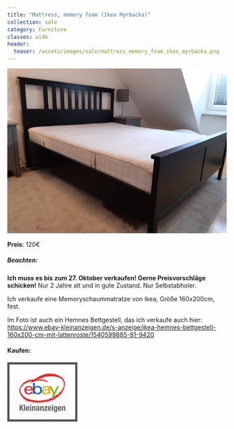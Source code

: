 ```yaml
---
title: "Mattress, memory foam (Ikea Myrbacka)"
collection: sale
category: Furniture
classes: wide
header: 
  teaser: /assets/images/sale/mattress_memory_foam_ikea_myrbacka.png
---
```




<a href="https://www.ebay-kleinanzeigen.de/s-anzeige/matratze-aus-memoryschaum-ikea-myrbacka-160x200-cm/1540596745-81-9420">
  <img src="/assets/images/sale/mattress_memory_foam_ikea_myrbacka.png" alt="Mattress, memory foam (Ikea Myrbacka)">
</a>

**Preis**: 120€

##### Beachten:
**Ich muss es bis zum 27. Oktober verkaufen! Gerne Preisvorschläge schicken!**
Nur 2 Jahre alt und in gute Zustand.
Nur Selbstabholer.

Ich verkaufe eine Memoryschaummatratze von Ikea, Größe 160x200cm, fest. 

Im Foto ist auch ein Hemnes Bettgestell, das ich verkaufe auch hier: https://www.ebay-kleinanzeigen.de/s-anzeige/ikea-hemnes-bettgestell-160x200-cm-mit-lattenroste/1540599885-81-9420



#### Kaufen:
<a href="https://www.ebay-kleinanzeigen.de/s-anzeige/matratze-aus-memoryschaum-ikea-myrbacka-160x200-cm/1540596745-81-9420">
  <img src="/assets/images/ebay.png" alt="Ebay Kleinanzeigen" style="border: 5px solid #555">
</a>

